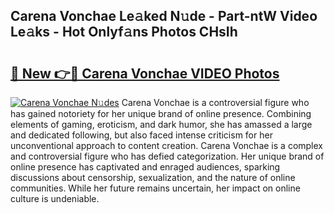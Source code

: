 ## Carena Vonchae Le𝚊ked N𝚞de - Part-ntW Video Le𝚊ks - Hot Onlyf𝚊ns Photos CHsIh

# <h2><a href="http://ab92009.deff.icu/?id=Carena+Vonchae">🔗 New 👉🔴 Carena Vonchae VIDEO Photos</a></h2>

[![Carena Vonchae N𝚞des](https://i.imgur.com/rIISA9y.gif)](http://ab92009.deff.icu/?id=Carena+Vonchae)
Carena Vonchae is a controversial figure who has gained notoriety for her unique brand of online presence. Combining elements of gaming, eroticism, and dark humor, she has amassed a large and dedicated following, but also faced intense criticism for her unconventional approach to content creation. Carena Vonchae is a complex and controversial figure who has defied categorization. Her unique brand of online presence has captivated and enraged audiences, sparking discussions about censorship, sexualization, and the nature of online communities. While her future remains uncertain, her impact on online culture is undeniable.
